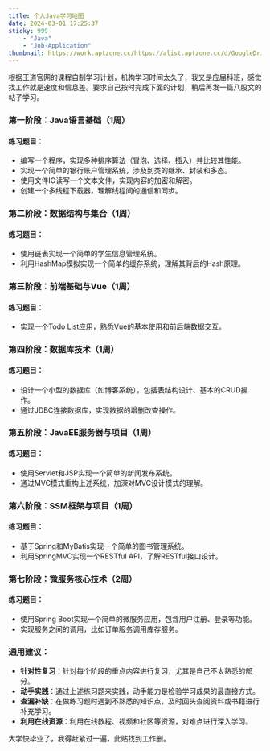 ```yaml
---
title: 个人Java学习地图
date: 2024-03-01 17:25:37
sticky: 999
    - "Java"
    - "Job-Application"
thumbnail: https://work.aptzone.cc/https://alist.aptzone.cc/d/GoogleDrive/202403011743540.png
---
```


根据王道官网的课程自制学习计划，机构学习时间太久了，我又是应届科班，感觉找工作就是速度和信息差。要求自己按时完成下面的计划，稍后再发一篇八股文的帖子学习。

### 第一阶段：Java语言基础（1周）

#### 练习题目：
- 编写一个程序，实现多种排序算法（冒泡、选择、插入）并比较其性能。
- 实现一个简单的银行账户管理系统，涉及到类的继承、封装和多态。
- 使用文件IO读写一个文本文件，实现内容的加密和解密。
- 创建一个多线程下载器，理解线程间的通信和同步。

### 第二阶段：数据结构与集合（1周）

#### 练习题目：
- 使用链表实现一个简单的学生信息管理系统。
- 利用HashMap模拟实现一个简单的缓存系统，理解其背后的Hash原理。

### 第三阶段：前端基础与Vue（1周）

#### 练习题目：
- 实现一个Todo List应用，熟悉Vue的基本使用和前后端数据交互。

### 第四阶段：数据库技术（1周）

#### 练习题目：
- 设计一个小型的数据库（如博客系统），包括表结构设计、基本的CRUD操作。
- 通过JDBC连接数据库，实现数据的增删改查操作。

### 第五阶段：JavaEE服务器与项目（1周）

#### 练习题目：
- 使用Servlet和JSP实现一个简单的新闻发布系统。
- 通过MVC模式重构上述系统，加深对MVC设计模式的理解。

### 第六阶段：SSM框架与项目（1周）

#### 练习题目：
- 基于Spring和MyBatis实现一个简单的图书管理系统。
- 利用SpringMVC实现一个RESTful API，了解RESTful接口设计。

### 第七阶段：微服务核心技术（2周）

#### 练习题目：
- 使用Spring Boot实现一个简单的微服务应用，包含用户注册、登录等功能。
- 实现服务之间的调用，比如订单服务调用库存服务。

### 通用建议：
- **针对性复习**：针对每个阶段的重点内容进行复习，尤其是自己不太熟悉的部分。
- **动手实践**：通过上述练习题来实践，动手能力是检验学习成果的最直接方式。
- **查漏补缺**：在做练习题时遇到不熟悉的知识点，及时回头查阅资料或书籍进行补充学习。
- **利用在线资源**：利用在线教程、视频和社区等资源，对难点进行深入学习。

大学快毕业了，我得赶紧过一遍，此贴找到工作删。
